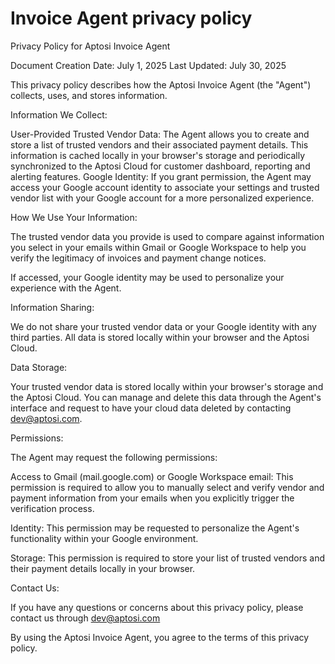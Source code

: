 # Invoice Agent privacy policy 

Privacy Policy for Aptosi Invoice Agent

Document Creation Date: July 1, 2025
Last Updated: July 30, 2025

This privacy policy describes how the Aptosi Invoice Agent (the "Agent") collects, uses, and stores information.

Information We Collect:

User-Provided Trusted Vendor Data: The Agent allows you to create and store a list of trusted vendors and their associated payment details. This information is cached locally in your browser's storage and periodically synchronized to the Aptosi Cloud for customer dashboard, reporting and alerting features.
Google Identity: If you grant permission, the Agent may access your Google account identity to associate your settings and trusted vendor list with your Google account for a more personalized experience.

How We Use Your Information:

The trusted vendor data you provide is used to compare against information you select in your emails within Gmail or Google Workspace to help you verify the legitimacy of invoices and payment change notices.

If accessed, your Google identity may be used to personalize your experience with the Agent.

Information Sharing:

We do not share your trusted vendor data or your Google identity with any third parties. All data is stored locally within your browser and the Aptosi Cloud.

Data Storage:

Your trusted vendor data is stored locally within your browser's storage and the Aptosi Cloud. You can manage and delete this data through the Agent's interface and request to have your cloud data deleted by contacting dev@aptosi.com.

Permissions:

The Agent may request the following permissions:

Access to Gmail (mail.google.com) or Google Workspace email: This permission is required to allow you to manually select and verify vendor and payment information from your emails when you explicitly trigger the verification process.

Identity: This permission may be requested to personalize the Agent's functionality within your Google environment.

Storage: This permission is required to store your list of trusted vendors and their payment details locally in your browser.

Contact Us:

If you have any questions or concerns about this privacy policy, please contact us through dev@aptosi.com

By using the Aptosi Invoice Agent, you agree to the terms of this privacy policy.

